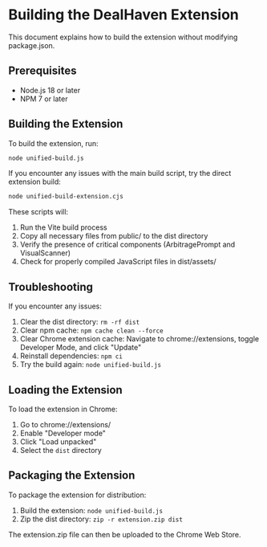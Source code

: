 
# Building the DealHaven Extension

This document explains how to build the extension without modifying package.json.

## Prerequisites

- Node.js 18 or later
- NPM 7 or later

## Building the Extension

To build the extension, run:

```bash
node unified-build.js
```

If you encounter any issues with the main build script, try the direct extension build:

```bash
node unified-build-extension.cjs
```

These scripts will:

1. Run the Vite build process
2. Copy all necessary files from public/ to the dist directory
3. Verify the presence of critical components (ArbitragePrompt and VisualScanner)
4. Check for properly compiled JavaScript files in dist/assets/

## Troubleshooting

If you encounter any issues:

1. Clear the dist directory: `rm -rf dist`
2. Clear npm cache: `npm cache clean --force`
3. Clear Chrome extension cache: Navigate to chrome://extensions, toggle Developer Mode, and click "Update"
4. Reinstall dependencies: `npm ci`
5. Try the build again: `node unified-build.js`

## Loading the Extension

To load the extension in Chrome:

1. Go to chrome://extensions/
2. Enable "Developer mode"
3. Click "Load unpacked"
4. Select the `dist` directory

## Packaging the Extension

To package the extension for distribution:

1. Build the extension: `node unified-build.js`
2. Zip the dist directory: `zip -r extension.zip dist`

The extension.zip file can then be uploaded to the Chrome Web Store.
